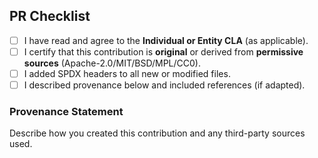 ## PR Checklist

- [ ] I have read and agree to the **Individual or Entity CLA** (as applicable).  
- [ ] I certify that this contribution is **original** or derived from **permissive sources** (Apache-2.0/MIT/BSD/MPL/CC0).  
- [ ] I added SPDX headers to all new or modified files.  
- [ ] I described provenance below and included references (if adapted).

### Provenance Statement
Describe how you created this contribution and any third-party sources used.
